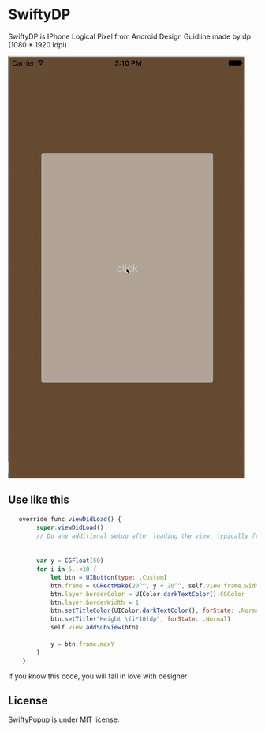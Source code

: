 # SwiftyDP
SwiftyDP is IPhone Logical Pixel from Android Design Guidline made by dp (1080 * 1920 ldpi)

![demo](https://github.com/ehowlsla/SwiftyPopup/blob/master/ezgif.com-video-to-gif.gif)

## Use like this
~~~javascript
   override func viewDidLoad() {
        super.viewDidLoad()
        // Do any additional setup after loading the view, typically from a nib.
        
        
        var y = CGFloat(50)
        for i in 5..<10 {
            let btn = UIButton(type: .Custom)
            btn.frame = CGRectMake(20^^, y + 20^^, self.view.frame.width - 40^^, CGFloat(i*10)^^)
            btn.layer.borderColor = UIColor.darkTextColor().CGColor
            btn.layer.borderWidth = 1
            btn.setTitleColor(UIColor.darkTextColor(), forState: .Normal)
            btn.setTitle("Height \(i*10)dp", forState: .Normal)
            self.view.addSubview(btn)
            
            y = btn.frame.maxY
        }
    }
~~~

If you know this code, you will fall in love with designer

## License

SwiftyPopup is under MIT license. 
